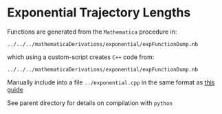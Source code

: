 Exponential Trajectory Lengths
======

Functions are generated from the `Mathematica` procedure in:

	../../../mathematicaDerivations/exponential/expFunctionDump.nb
which using a custom-script creates `C++` code from:

	../../../mathematicaDerivations/exponential/expFunctionDump.nb

Manually include into a file `../exponential.cpp` in
 the same format as [this guide](https://github.com/flipdazed/boost-python-hello-world)

See parent directory for details on compilation with `python`